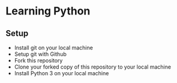 # Learning Python

## Setup

- Install git on your local machine
- Setup git with Github
- Fork this repository
- Clone your forked copy of this repository to your local machine
- Install Python 3 on your local machine
